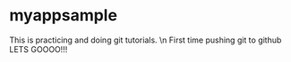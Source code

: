 # myappsample
This is practicing and doing git tutorials. \n
First time pushing git to github LETS GOOOO!!!
